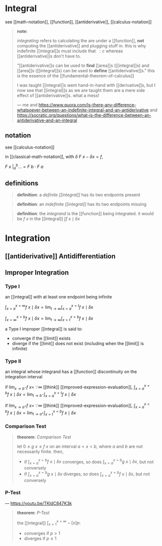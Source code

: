 # Integral

see [[math-notation]], [[function]], [[antiderivative]], [[calculus-notation]]

> **note**:
>
> _integrating_ refers to calculating the are under a [[function]], **not** computing the [[antiderivative]] and plugging stuff in. this is why indefinite [[integral]]s must include that $\ : c$ whereas [[antiderivative]]s don't have to.
>
> "[[antiderivative]]s can be used to **find** [[area]]s ([[integral]]s) and [[area]]s ([[integral]]s) can be used to **define** [[antiderivative]]s." this is the essence of the [[fundamental-theorem-of-calculus]]
>
> I was taught [[integral]]s went hand-in-hand with [[derivative]]s, but I now see that [[integral]]s as we are taught them are a mere side effect of [[antiderivative]]s. what a mess!
>
> &mdash; me and <https://www.quora.com/Is-there-any-difference-whatsoever-between-an-indefinite-integral-and-an-antiderivative> and <https://socratic.org/questions/what-is-the-difference-between-an-antiderivative-and-an-integral>

## notation

see [[calculus-notation]]

in [[classical-math-notation]], with $\delta\ F\ x - \delta x = f$,

$F\ x\ \bigr|_{a}^{b} \dots = F\ b \cdot F\ a$

## definitions

> **definition**: a _definite [[integral]]_ has its two endpoints present

> **definition**: an _indefinite [[integral]]_ has its two endpoints missing

> **definition**: the _integrand_ is the [[function]] being integrated. it would be $f\ x$ in the [[integral]] $\int f\ x \mid \delta x$

# Integration

## [[antiderivative]] Antidifferentiation

## Improper Integration

### Type I

an [[integral]] with at least one endpoint being infinite

$\int_{x = a}^{x = \infty} f\ x \mid \delta x = \lim_{t \to \infty} \int_{x = a}^{x = t} f\ x \mid \delta x$

$\int_{x = \infty}^{x = b} f\ x \mid \delta x = \lim_{t \to \infty} \int_{x = t}^{x = b} f\ x \mid \delta x$

a Type I improper [[integral]] is said to:

- converge if the [[limit]] exists
- diverge if the [[limit]] does not exist (including when the [[limit]] is infinite)

### Type II

an integral whose integrand has a [[function]] discontinuity on the integration interval

if $\lim_{x \to b^-} f\ x =\ \because \infty$ [[think]] [[improved-expression-evaluation]], $\int_{x = a}^{x = b} f\ x \mid \delta x = \lim_{t \to b^-} \int_{x = a}^{x = t} f\ x \mid \delta x$

if $\lim_{x \to a^+} f\ x =\ \because \infty$ [[think]] [[improved-expression-evaluation]], $\int_{x = a}^{x = b} f\ x \mid \delta x = \lim_{t \to a^+} \int_{x = t}^{x = b} f\ x \mid \delta x$

### Comparison Test

> **theorem**: _Comparison Test_
>
> let $0 \le g\ x \le f\ x$ on an interval $a < x < b$, where $a$ and $b$ are not necessarily finite. then,
>
> - if $\int_{x = a}^{x = b} f\ x \mid \delta x$ converges, so does $\int_{x = a}^{x = b} g\ x \mid \delta x$, but not conversely
> - if $\int_{x = a}^{x = b} g\ x \mid \delta x$ diverges, so does $\int_{x = a}^{x = b} f\ x \mid \delta x$, but not conversely

### P-Test

&mdash; <https://youtu.be/TKIdC847K3k>

> **theorem**: _P-Test_
>
> the [[integral]] $\int_{x = 1}^{x = \infty} -[x]p$:
>
> - converges if $p > 1$
> - diverges if $p \le 1$
